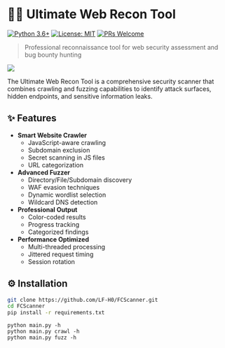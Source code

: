 # 🕵️‍♂️ Ultimate Web Recon Tool

[![Python 3.6+](https://img.shields.io/badge/python-3.6+-blue.svg)](https://www.python.org/downloads/)
[![License: MIT](https://img.shields.io/badge/License-MIT-yellow.svg)](https://opensource.org/licenses/MIT)
[![PRs Welcome](https://img.shields.io/badge/PRs-welcome-brightgreen.svg)](https://github.com/LF-H0/FCScanner.pulls)

> Professional reconnaissance tool for web security assessment and bug bounty hunting

![](demo.gif)

The Ultimate Web Recon Tool is a comprehensive security scanner that combines crawling and fuzzing capabilities to identify attack surfaces, hidden endpoints, and sensitive information leaks.

## ✨ Features

- **Smart Website Crawler**
  - JavaScript-aware crawling
  - Subdomain exclusion
  - Secret scanning in JS files
  - URL categorization
- **Advanced Fuzzer**
  - Directory/File/Subdomain discovery
  - WAF evasion techniques
  - Dynamic wordlist selection
  - Wildcard DNS detection
- **Professional Output**
  - Color-coded results
  - Progress tracking
  - Categorized findings
- **Performance Optimized**
  - Multi-threaded processing
  - Jittered request timing
  - Session rotation

## ⚙️ Installation

```bash
git clone https://github.com/LF-H0/FCScanner.git
cd FCScanner
pip install -r requirements.txt
```

```
python main.py -h
python main.py crawl -h
python main.py fuzz -h
